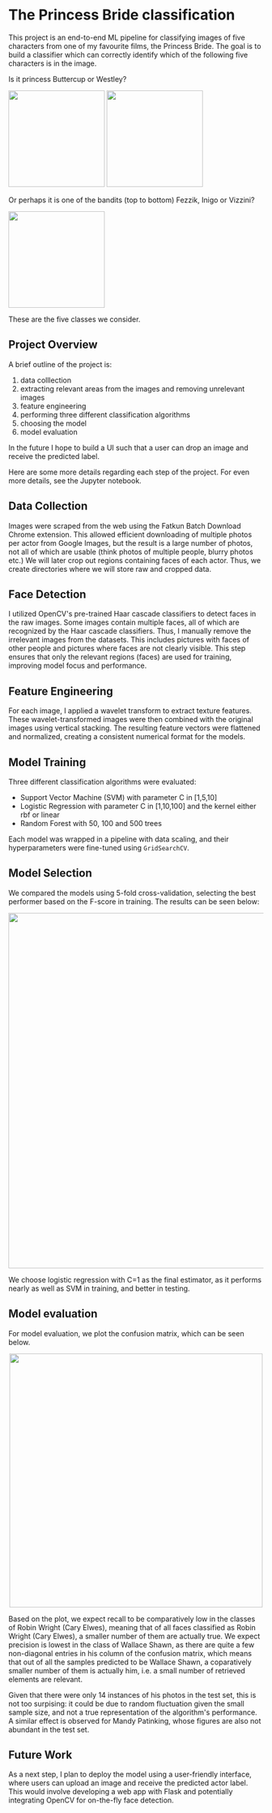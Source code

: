 # The Princess Bride classification
This project is an end-to-end ML pipeline for classifying images of five characters from one of my favourite films, the Princess Bride. The goal is to build a classifier which can correctly identify which of the following five characters is in the image.

Is it princess Buttercup or Westley?

<img src="https://github.com/user-attachments/assets/9c18b706-c9e9-4cc9-b13e-0bdace6c1ce1" height="190"> <img src="https://github.com/user-attachments/assets/952f0a2b-b354-4155-9caf-25d3898b9c8b" height="190">


Or perhaps it is one of the bandits (top to bottom) Fezzik, Inigo or Vizzini?

<img src="https://github.com/user-attachments/assets/da3fcfe7-2a8f-4941-b1fc-8e097b0742d7" height="190"> 

These are the five classes we consider. 


## Project Overview

A brief outline of the project is: 
1. data colllection
2. extracting relevant areas from the images and removing unrelevant images
3. feature engineering
4. performing three different classification algorithms
5. choosing the model
6. model evaluation


In the future I hope to build a UI such that a user can drop an image and receive the predicted label.

Here are some more details regarding each step of the project. For even more details, see the Jupyter notebook. 

## Data Collection

Images were scraped from the web using the Fatkun Batch Download Chrome extension. This allowed efficient downloading of multiple photos per actor from Google Images, but the result is a large number of photos, not all of which are usable (think photos of multiple people, blurry photos etc.) We will later crop out regions containing faces of each actor. Thus, we create directories where we will store raw and cropped data. 


## Face Detection
I utilized OpenCV's pre-trained Haar cascade classifiers to detect faces in the raw images. Some images contain multiple faces, all of which are recognized by the Haar cascade classifiers. Thus, I manually remove the irrelevant images from the datasets. This includes pictures with faces of other people and pictures where faces are not clearly visible. This step ensures that only the relevant regions (faces) are used for training, improving model focus and performance.


## Feature Engineering

For each image, I applied a wavelet transform to extract texture features. These wavelet-transformed images were then combined with the original images using vertical stacking. The resulting feature vectors were flattened and normalized, creating a consistent numerical format for the models. 


## Model Training

   Three different classification algorithms were evaluated:  
   
   - Support Vector Machine (SVM) with parameter C in [1,5,10]
   - Logistic Regression with parameter C in [1,10,100] and the kernel either rbf or linear
   - Random Forest with 50, 100 and 500 trees

   Each model was wrapped in a pipeline with data scaling, and their hyperparameters were fine-tuned using `GridSearchCV`. 

   
## Model Selection 

We compared the models using 5-fold cross-validation, selecting the best performer based on the F-score in training. The results can be seen below:

<div align="center">
<img src = "https://github.com/user-attachments/assets/ab522507-1395-424a-a790-76dd9b5dd885" width = "700">
</div>


We choose logistic regression with C=1 as the final estimator, as it performs nearly as well as SVM in training, and better in testing. 


## Model evaluation

For model evaluation, we plot the confusion matrix, which can be seen below. 


<div align="center">
  <img src = "https://github.com/user-attachments/assets/293a2912-dc31-47de-8712-ab49986a9035" width = "500">
</div>

Based on the plot, we expect recall to be comparatively low in the classes of Robin Wright (Cary Elwes), meaning that of all faces classified as Robin Wright (Cary Elwes), a smaller number of them are actually true. We expect precision is lowest in the class of Wallace Shawn, as there are quite a few non-diagonal entries in his column of the confusion matrix, which means that out of all the samples predicted to be Wallace Shawn, a coparatively smaller number of them is actually him, i.e. a small number of retrieved elements are relevant.

Given that there were only 14 instances of his photos in the test set, this is not too surpising: it could be due to random fluctuation given the small sample size, and not a true representation of the algorithm's performance. A similar effect is observed for Mandy Patinking, whose figures are also not abundant in the test set.

## Future Work

As a next step, I plan to deploy the model using a user-friendly interface, where users can upload an image and receive the predicted actor label. This would involve developing a web app with Flask and potentially integrating OpenCV for on-the-fly face detection.


